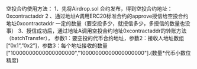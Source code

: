 空投合约使用方法：
1、先将Airdrop.sol  合约发布，得到空投合约地址：0xcontractaddr
2 、通过地址A调用ERC20标准合约的approve授信给空投合约地址0xcontractaddr
一定的数量（要空投多少，就授信多少，多授信的数量也没事）
3、授信成功后，通过地址A调用空投合约地址0xcontractaddr的转账方法（batchTransfer），
参数1：要空投的代币合约地址，参数2：接收人地址数组[“0x1”,”0x2”]，参数3：每个地址接收的数量["10000000000000000000","10000000000000000000"].(数量*代币小数位精度)
